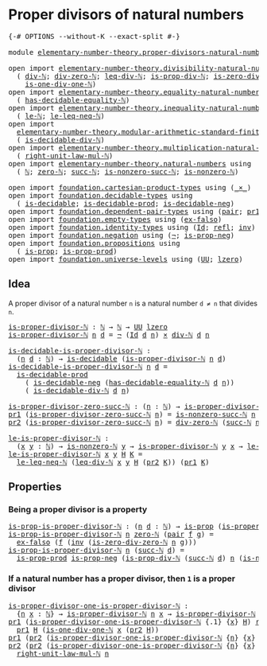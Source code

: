# Proper divisors of natural numbers

<pre class="Agda"><a id="47" class="Symbol">{-#</a> <a id="51" class="Keyword">OPTIONS</a> <a id="59" class="Pragma">--without-K</a> <a id="71" class="Pragma">--exact-split</a> <a id="85" class="Symbol">#-}</a>

<a id="90" class="Keyword">module</a> <a id="97" href="elementary-number-theory.proper-divisors-natural-numbers.html" class="Module">elementary-number-theory.proper-divisors-natural-numbers</a> <a id="154" class="Keyword">where</a>

<a id="161" class="Keyword">open</a> <a id="166" class="Keyword">import</a> <a id="173" href="elementary-number-theory.divisibility-natural-numbers.html" class="Module">elementary-number-theory.divisibility-natural-numbers</a> <a id="227" class="Keyword">using</a>
  <a id="235" class="Symbol">(</a> <a id="237" href="elementary-number-theory.divisibility-natural-numbers.html#1610" class="Function">div-ℕ</a><a id="242" class="Symbol">;</a> <a id="244" href="elementary-number-theory.divisibility-natural-numbers.html#2684" class="Function">div-zero-ℕ</a><a id="254" class="Symbol">;</a> <a id="256" href="elementary-number-theory.divisibility-natural-numbers.html#7991" class="Function">leq-div-ℕ</a><a id="265" class="Symbol">;</a> <a id="267" href="elementary-number-theory.divisibility-natural-numbers.html#2956" class="Function">is-prop-div-ℕ</a><a id="280" class="Symbol">;</a> <a id="282" href="elementary-number-theory.divisibility-natural-numbers.html#7214" class="Function">is-zero-div-zero-ℕ</a><a id="300" class="Symbol">;</a>
    <a id="306" href="elementary-number-theory.divisibility-natural-numbers.html#7485" class="Function">is-one-div-one-ℕ</a><a id="322" class="Symbol">)</a>
<a id="324" class="Keyword">open</a> <a id="329" class="Keyword">import</a> <a id="336" href="elementary-number-theory.equality-natural-numbers.html" class="Module">elementary-number-theory.equality-natural-numbers</a> <a id="386" class="Keyword">using</a>
  <a id="394" class="Symbol">(</a> <a id="396" href="elementary-number-theory.equality-natural-numbers.html#2609" class="Function">has-decidable-equality-ℕ</a><a id="420" class="Symbol">)</a>
<a id="422" class="Keyword">open</a> <a id="427" class="Keyword">import</a> <a id="434" href="elementary-number-theory.inequality-natural-numbers.html" class="Module">elementary-number-theory.inequality-natural-numbers</a> <a id="486" class="Keyword">using</a>
  <a id="494" class="Symbol">(</a> <a id="496" href="elementary-number-theory.inequality-natural-numbers.html#9976" class="Function">le-ℕ</a><a id="500" class="Symbol">;</a> <a id="502" href="elementary-number-theory.inequality-natural-numbers.html#13986" class="Function">le-leq-neq-ℕ</a><a id="514" class="Symbol">)</a>
<a id="516" class="Keyword">open</a> <a id="521" class="Keyword">import</a>
  <a id="530" href="elementary-number-theory.modular-arithmetic-standard-finite-types.html" class="Module">elementary-number-theory.modular-arithmetic-standard-finite-types</a> <a id="596" class="Keyword">using</a>
  <a id="604" class="Symbol">(</a> <a id="606" href="elementary-number-theory.modular-arithmetic-standard-finite-types.html#26571" class="Function">is-decidable-div-ℕ</a><a id="624" class="Symbol">)</a>
<a id="626" class="Keyword">open</a> <a id="631" class="Keyword">import</a> <a id="638" href="elementary-number-theory.multiplication-natural-numbers.html" class="Module">elementary-number-theory.multiplication-natural-numbers</a> <a id="694" class="Keyword">using</a>
  <a id="702" class="Symbol">(</a> <a id="704" href="elementary-number-theory.multiplication-natural-numbers.html#1954" class="Function">right-unit-law-mul-ℕ</a><a id="724" class="Symbol">)</a>
<a id="726" class="Keyword">open</a> <a id="731" class="Keyword">import</a> <a id="738" href="elementary-number-theory.natural-numbers.html" class="Module">elementary-number-theory.natural-numbers</a> <a id="779" class="Keyword">using</a>
  <a id="787" class="Symbol">(</a> <a id="789" href="elementary-number-theory.natural-numbers.html#1444" class="Datatype">ℕ</a><a id="790" class="Symbol">;</a> <a id="792" href="elementary-number-theory.natural-numbers.html#1465" class="InductiveConstructor">zero-ℕ</a><a id="798" class="Symbol">;</a> <a id="800" href="elementary-number-theory.natural-numbers.html#1478" class="InductiveConstructor">succ-ℕ</a><a id="806" class="Symbol">;</a> <a id="808" href="elementary-number-theory.natural-numbers.html#3025" class="Function">is-nonzero-succ-ℕ</a><a id="825" class="Symbol">;</a> <a id="827" href="elementary-number-theory.natural-numbers.html#1926" class="Function">is-nonzero-ℕ</a><a id="839" class="Symbol">)</a>
  
<a id="844" class="Keyword">open</a> <a id="849" class="Keyword">import</a> <a id="856" href="foundation.cartesian-product-types.html" class="Module">foundation.cartesian-product-types</a> <a id="891" class="Keyword">using</a> <a id="897" class="Symbol">(</a><a id="898" href="foundation-core.cartesian-product-types.html#577" class="Function Operator">_×_</a><a id="901" class="Symbol">)</a>
<a id="903" class="Keyword">open</a> <a id="908" class="Keyword">import</a> <a id="915" href="foundation.decidable-types.html" class="Module">foundation.decidable-types</a> <a id="942" class="Keyword">using</a>
  <a id="950" class="Symbol">(</a> <a id="952" href="foundation.decidable-types.html#1741" class="Function">is-decidable</a><a id="964" class="Symbol">;</a> <a id="966" href="foundation.decidable-types.html#3650" class="Function">is-decidable-prod</a><a id="983" class="Symbol">;</a> <a id="985" href="foundation.decidable-types.html#5067" class="Function">is-decidable-neg</a><a id="1001" class="Symbol">)</a>
<a id="1003" class="Keyword">open</a> <a id="1008" class="Keyword">import</a> <a id="1015" href="foundation.dependent-pair-types.html" class="Module">foundation.dependent-pair-types</a> <a id="1047" class="Keyword">using</a> <a id="1053" class="Symbol">(</a><a id="1054" href="foundation-core.dependent-pair-types.html#575" class="InductiveConstructor">pair</a><a id="1058" class="Symbol">;</a> <a id="1060" href="foundation-core.dependent-pair-types.html#592" class="Field">pr1</a><a id="1063" class="Symbol">;</a> <a id="1065" href="foundation-core.dependent-pair-types.html#604" class="Field">pr2</a><a id="1068" class="Symbol">)</a>
<a id="1070" class="Keyword">open</a> <a id="1075" class="Keyword">import</a> <a id="1082" href="foundation.empty-types.html" class="Module">foundation.empty-types</a> <a id="1105" class="Keyword">using</a> <a id="1111" class="Symbol">(</a><a id="1112" href="foundation-core.empty-types.html#1150" class="Function">ex-falso</a><a id="1120" class="Symbol">)</a>
<a id="1122" class="Keyword">open</a> <a id="1127" class="Keyword">import</a> <a id="1134" href="foundation.identity-types.html" class="Module">foundation.identity-types</a> <a id="1160" class="Keyword">using</a> <a id="1166" class="Symbol">(</a><a id="1167" href="foundation-core.identity-types.html#641" class="Datatype">Id</a><a id="1169" class="Symbol">;</a> <a id="1171" href="foundation-core.identity-types.html#694" class="InductiveConstructor">refl</a><a id="1175" class="Symbol">;</a> <a id="1177" href="foundation-core.identity-types.html#1552" class="Function">inv</a><a id="1180" class="Symbol">)</a>
<a id="1182" class="Keyword">open</a> <a id="1187" class="Keyword">import</a> <a id="1194" href="foundation.negation.html" class="Module">foundation.negation</a> <a id="1214" class="Keyword">using</a> <a id="1220" class="Symbol">(</a><a id="1221" href="foundation-core.negation.html#452" class="Function">¬</a><a id="1222" class="Symbol">;</a> <a id="1224" href="foundation.negation.html#856" class="Function">is-prop-neg</a><a id="1235" class="Symbol">)</a>
<a id="1237" class="Keyword">open</a> <a id="1242" class="Keyword">import</a> <a id="1249" href="foundation.propositions.html" class="Module">foundation.propositions</a> <a id="1273" class="Keyword">using</a>
  <a id="1281" class="Symbol">(</a> <a id="1283" href="foundation-core.propositions.html#1246" class="Function">is-prop</a><a id="1290" class="Symbol">;</a> <a id="1292" href="foundation-core.propositions.html#5656" class="Function">is-prop-prod</a><a id="1304" class="Symbol">)</a>
<a id="1306" class="Keyword">open</a> <a id="1311" class="Keyword">import</a> <a id="1318" href="foundation.universe-levels.html" class="Module">foundation.universe-levels</a> <a id="1345" class="Keyword">using</a> <a id="1351" class="Symbol">(</a><a id="1352" href="foundation-core.universe-levels.html#222" class="Primitive">UU</a><a id="1354" class="Symbol">;</a> <a id="1356" href="Agda.Primitive.html#764" class="Primitive">lzero</a><a id="1361" class="Symbol">)</a>
</pre>
## Idea

 A proper divisor of a natural number `n` is a natural number `d ≠ n` that divides `n`.

<pre class="Agda"><a id="is-proper-divisor-ℕ"></a><a id="1474" href="elementary-number-theory.proper-divisors-natural-numbers.html#1474" class="Function">is-proper-divisor-ℕ</a> <a id="1494" class="Symbol">:</a> <a id="1496" href="elementary-number-theory.natural-numbers.html#1444" class="Datatype">ℕ</a> <a id="1498" class="Symbol">→</a> <a id="1500" href="elementary-number-theory.natural-numbers.html#1444" class="Datatype">ℕ</a> <a id="1502" class="Symbol">→</a> <a id="1504" href="foundation-core.universe-levels.html#222" class="Primitive">UU</a> <a id="1507" href="Agda.Primitive.html#764" class="Primitive">lzero</a>
<a id="1513" href="elementary-number-theory.proper-divisors-natural-numbers.html#1474" class="Function">is-proper-divisor-ℕ</a> <a id="1533" href="elementary-number-theory.proper-divisors-natural-numbers.html#1533" class="Bound">n</a> <a id="1535" href="elementary-number-theory.proper-divisors-natural-numbers.html#1535" class="Bound">d</a> <a id="1537" class="Symbol">=</a> <a id="1539" href="foundation-core.negation.html#452" class="Function">¬</a> <a id="1541" class="Symbol">(</a><a id="1542" href="foundation-core.identity-types.html#641" class="Datatype">Id</a> <a id="1545" href="elementary-number-theory.proper-divisors-natural-numbers.html#1535" class="Bound">d</a> <a id="1547" href="elementary-number-theory.proper-divisors-natural-numbers.html#1533" class="Bound">n</a><a id="1548" class="Symbol">)</a> <a id="1550" href="foundation-core.cartesian-product-types.html#577" class="Function Operator">×</a> <a id="1552" href="elementary-number-theory.divisibility-natural-numbers.html#1610" class="Function">div-ℕ</a> <a id="1558" href="elementary-number-theory.proper-divisors-natural-numbers.html#1535" class="Bound">d</a> <a id="1560" href="elementary-number-theory.proper-divisors-natural-numbers.html#1533" class="Bound">n</a>

<a id="is-decidable-is-proper-divisor-ℕ"></a><a id="1563" href="elementary-number-theory.proper-divisors-natural-numbers.html#1563" class="Function">is-decidable-is-proper-divisor-ℕ</a> <a id="1596" class="Symbol">:</a>
  <a id="1600" class="Symbol">(</a><a id="1601" href="elementary-number-theory.proper-divisors-natural-numbers.html#1601" class="Bound">n</a> <a id="1603" href="elementary-number-theory.proper-divisors-natural-numbers.html#1603" class="Bound">d</a> <a id="1605" class="Symbol">:</a> <a id="1607" href="elementary-number-theory.natural-numbers.html#1444" class="Datatype">ℕ</a><a id="1608" class="Symbol">)</a> <a id="1610" class="Symbol">→</a> <a id="1612" href="foundation.decidable-types.html#1741" class="Function">is-decidable</a> <a id="1625" class="Symbol">(</a><a id="1626" href="elementary-number-theory.proper-divisors-natural-numbers.html#1474" class="Function">is-proper-divisor-ℕ</a> <a id="1646" href="elementary-number-theory.proper-divisors-natural-numbers.html#1601" class="Bound">n</a> <a id="1648" href="elementary-number-theory.proper-divisors-natural-numbers.html#1603" class="Bound">d</a><a id="1649" class="Symbol">)</a>
<a id="1651" href="elementary-number-theory.proper-divisors-natural-numbers.html#1563" class="Function">is-decidable-is-proper-divisor-ℕ</a> <a id="1684" href="elementary-number-theory.proper-divisors-natural-numbers.html#1684" class="Bound">n</a> <a id="1686" href="elementary-number-theory.proper-divisors-natural-numbers.html#1686" class="Bound">d</a> <a id="1688" class="Symbol">=</a>
  <a id="1692" href="foundation.decidable-types.html#3650" class="Function">is-decidable-prod</a>
    <a id="1714" class="Symbol">(</a> <a id="1716" href="foundation.decidable-types.html#5067" class="Function">is-decidable-neg</a> <a id="1733" class="Symbol">(</a><a id="1734" href="elementary-number-theory.equality-natural-numbers.html#2609" class="Function">has-decidable-equality-ℕ</a> <a id="1759" href="elementary-number-theory.proper-divisors-natural-numbers.html#1686" class="Bound">d</a> <a id="1761" href="elementary-number-theory.proper-divisors-natural-numbers.html#1684" class="Bound">n</a><a id="1762" class="Symbol">))</a>
    <a id="1769" class="Symbol">(</a> <a id="1771" href="elementary-number-theory.modular-arithmetic-standard-finite-types.html#26571" class="Function">is-decidable-div-ℕ</a> <a id="1790" href="elementary-number-theory.proper-divisors-natural-numbers.html#1686" class="Bound">d</a> <a id="1792" href="elementary-number-theory.proper-divisors-natural-numbers.html#1684" class="Bound">n</a><a id="1793" class="Symbol">)</a>

<a id="is-proper-divisor-zero-succ-ℕ"></a><a id="1796" href="elementary-number-theory.proper-divisors-natural-numbers.html#1796" class="Function">is-proper-divisor-zero-succ-ℕ</a> <a id="1826" class="Symbol">:</a> <a id="1828" class="Symbol">(</a><a id="1829" href="elementary-number-theory.proper-divisors-natural-numbers.html#1829" class="Bound">n</a> <a id="1831" class="Symbol">:</a> <a id="1833" href="elementary-number-theory.natural-numbers.html#1444" class="Datatype">ℕ</a><a id="1834" class="Symbol">)</a> <a id="1836" class="Symbol">→</a> <a id="1838" href="elementary-number-theory.proper-divisors-natural-numbers.html#1474" class="Function">is-proper-divisor-ℕ</a> <a id="1858" href="elementary-number-theory.natural-numbers.html#1465" class="InductiveConstructor">zero-ℕ</a> <a id="1865" class="Symbol">(</a><a id="1866" href="elementary-number-theory.natural-numbers.html#1478" class="InductiveConstructor">succ-ℕ</a> <a id="1873" href="elementary-number-theory.proper-divisors-natural-numbers.html#1829" class="Bound">n</a><a id="1874" class="Symbol">)</a>
<a id="1876" href="foundation-core.dependent-pair-types.html#592" class="Field">pr1</a> <a id="1880" class="Symbol">(</a><a id="1881" href="elementary-number-theory.proper-divisors-natural-numbers.html#1796" class="Function">is-proper-divisor-zero-succ-ℕ</a> <a id="1911" href="elementary-number-theory.proper-divisors-natural-numbers.html#1911" class="Bound">n</a><a id="1912" class="Symbol">)</a> <a id="1914" class="Symbol">=</a> <a id="1916" href="elementary-number-theory.natural-numbers.html#3025" class="Function">is-nonzero-succ-ℕ</a> <a id="1934" href="elementary-number-theory.proper-divisors-natural-numbers.html#1911" class="Bound">n</a>
<a id="1936" href="foundation-core.dependent-pair-types.html#604" class="Field">pr2</a> <a id="1940" class="Symbol">(</a><a id="1941" href="elementary-number-theory.proper-divisors-natural-numbers.html#1796" class="Function">is-proper-divisor-zero-succ-ℕ</a> <a id="1971" href="elementary-number-theory.proper-divisors-natural-numbers.html#1971" class="Bound">n</a><a id="1972" class="Symbol">)</a> <a id="1974" class="Symbol">=</a> <a id="1976" href="elementary-number-theory.divisibility-natural-numbers.html#2684" class="Function">div-zero-ℕ</a> <a id="1987" class="Symbol">(</a><a id="1988" href="elementary-number-theory.natural-numbers.html#1478" class="InductiveConstructor">succ-ℕ</a> <a id="1995" href="elementary-number-theory.proper-divisors-natural-numbers.html#1971" class="Bound">n</a><a id="1996" class="Symbol">)</a>

<a id="le-is-proper-divisor-ℕ"></a><a id="1999" href="elementary-number-theory.proper-divisors-natural-numbers.html#1999" class="Function">le-is-proper-divisor-ℕ</a> <a id="2022" class="Symbol">:</a>
  <a id="2026" class="Symbol">(</a><a id="2027" href="elementary-number-theory.proper-divisors-natural-numbers.html#2027" class="Bound">x</a> <a id="2029" href="elementary-number-theory.proper-divisors-natural-numbers.html#2029" class="Bound">y</a> <a id="2031" class="Symbol">:</a> <a id="2033" href="elementary-number-theory.natural-numbers.html#1444" class="Datatype">ℕ</a><a id="2034" class="Symbol">)</a> <a id="2036" class="Symbol">→</a> <a id="2038" href="elementary-number-theory.natural-numbers.html#1926" class="Function">is-nonzero-ℕ</a> <a id="2051" href="elementary-number-theory.proper-divisors-natural-numbers.html#2029" class="Bound">y</a> <a id="2053" class="Symbol">→</a> <a id="2055" href="elementary-number-theory.proper-divisors-natural-numbers.html#1474" class="Function">is-proper-divisor-ℕ</a> <a id="2075" href="elementary-number-theory.proper-divisors-natural-numbers.html#2029" class="Bound">y</a> <a id="2077" href="elementary-number-theory.proper-divisors-natural-numbers.html#2027" class="Bound">x</a> <a id="2079" class="Symbol">→</a> <a id="2081" href="elementary-number-theory.inequality-natural-numbers.html#9976" class="Function">le-ℕ</a> <a id="2086" href="elementary-number-theory.proper-divisors-natural-numbers.html#2027" class="Bound">x</a> <a id="2088" href="elementary-number-theory.proper-divisors-natural-numbers.html#2029" class="Bound">y</a>
<a id="2090" href="elementary-number-theory.proper-divisors-natural-numbers.html#1999" class="Function">le-is-proper-divisor-ℕ</a> <a id="2113" href="elementary-number-theory.proper-divisors-natural-numbers.html#2113" class="Bound">x</a> <a id="2115" href="elementary-number-theory.proper-divisors-natural-numbers.html#2115" class="Bound">y</a> <a id="2117" href="elementary-number-theory.proper-divisors-natural-numbers.html#2117" class="Bound">H</a> <a id="2119" href="elementary-number-theory.proper-divisors-natural-numbers.html#2119" class="Bound">K</a> <a id="2121" class="Symbol">=</a>
  <a id="2125" href="elementary-number-theory.inequality-natural-numbers.html#13986" class="Function">le-leq-neq-ℕ</a> <a id="2138" class="Symbol">(</a><a id="2139" href="elementary-number-theory.divisibility-natural-numbers.html#7991" class="Function">leq-div-ℕ</a> <a id="2149" href="elementary-number-theory.proper-divisors-natural-numbers.html#2113" class="Bound">x</a> <a id="2151" href="elementary-number-theory.proper-divisors-natural-numbers.html#2115" class="Bound">y</a> <a id="2153" href="elementary-number-theory.proper-divisors-natural-numbers.html#2117" class="Bound">H</a> <a id="2155" class="Symbol">(</a><a id="2156" href="foundation-core.dependent-pair-types.html#604" class="Field">pr2</a> <a id="2160" href="elementary-number-theory.proper-divisors-natural-numbers.html#2119" class="Bound">K</a><a id="2161" class="Symbol">))</a> <a id="2164" class="Symbol">(</a><a id="2165" href="foundation-core.dependent-pair-types.html#592" class="Field">pr1</a> <a id="2169" href="elementary-number-theory.proper-divisors-natural-numbers.html#2119" class="Bound">K</a><a id="2170" class="Symbol">)</a>
</pre>
## Properties

### Being a proper divisor is a property

<pre class="Agda"><a id="is-prop-is-proper-divisor-ℕ"></a><a id="2242" href="elementary-number-theory.proper-divisors-natural-numbers.html#2242" class="Function">is-prop-is-proper-divisor-ℕ</a> <a id="2270" class="Symbol">:</a> <a id="2272" class="Symbol">(</a><a id="2273" href="elementary-number-theory.proper-divisors-natural-numbers.html#2273" class="Bound">n</a> <a id="2275" href="elementary-number-theory.proper-divisors-natural-numbers.html#2275" class="Bound">d</a> <a id="2277" class="Symbol">:</a> <a id="2279" href="elementary-number-theory.natural-numbers.html#1444" class="Datatype">ℕ</a><a id="2280" class="Symbol">)</a> <a id="2282" class="Symbol">→</a> <a id="2284" href="foundation-core.propositions.html#1246" class="Function">is-prop</a> <a id="2292" class="Symbol">(</a><a id="2293" href="elementary-number-theory.proper-divisors-natural-numbers.html#1474" class="Function">is-proper-divisor-ℕ</a> <a id="2313" href="elementary-number-theory.proper-divisors-natural-numbers.html#2273" class="Bound">n</a> <a id="2315" href="elementary-number-theory.proper-divisors-natural-numbers.html#2275" class="Bound">d</a><a id="2316" class="Symbol">)</a>
<a id="2318" href="elementary-number-theory.proper-divisors-natural-numbers.html#2242" class="Function">is-prop-is-proper-divisor-ℕ</a> <a id="2346" href="elementary-number-theory.proper-divisors-natural-numbers.html#2346" class="Bound">n</a> <a id="2348" href="elementary-number-theory.natural-numbers.html#1465" class="InductiveConstructor">zero-ℕ</a> <a id="2355" class="Symbol">(</a><a id="2356" href="foundation-core.dependent-pair-types.html#575" class="InductiveConstructor">pair</a> <a id="2361" href="elementary-number-theory.proper-divisors-natural-numbers.html#2361" class="Bound">f</a> <a id="2363" href="elementary-number-theory.proper-divisors-natural-numbers.html#2363" class="Bound">g</a><a id="2364" class="Symbol">)</a> <a id="2366" class="Symbol">=</a>
  <a id="2370" href="foundation-core.empty-types.html#1150" class="Function">ex-falso</a> <a id="2379" class="Symbol">(</a><a id="2380" href="elementary-number-theory.proper-divisors-natural-numbers.html#2361" class="Bound">f</a> <a id="2382" class="Symbol">(</a><a id="2383" href="foundation-core.identity-types.html#1552" class="Function">inv</a> <a id="2387" class="Symbol">(</a><a id="2388" href="elementary-number-theory.divisibility-natural-numbers.html#7214" class="Function">is-zero-div-zero-ℕ</a> <a id="2407" href="elementary-number-theory.proper-divisors-natural-numbers.html#2346" class="Bound">n</a> <a id="2409" href="elementary-number-theory.proper-divisors-natural-numbers.html#2363" class="Bound">g</a><a id="2410" class="Symbol">)))</a>
<a id="2414" href="elementary-number-theory.proper-divisors-natural-numbers.html#2242" class="Function">is-prop-is-proper-divisor-ℕ</a> <a id="2442" href="elementary-number-theory.proper-divisors-natural-numbers.html#2442" class="Bound">n</a> <a id="2444" class="Symbol">(</a><a id="2445" href="elementary-number-theory.natural-numbers.html#1478" class="InductiveConstructor">succ-ℕ</a> <a id="2452" href="elementary-number-theory.proper-divisors-natural-numbers.html#2452" class="Bound">d</a><a id="2453" class="Symbol">)</a> <a id="2455" class="Symbol">=</a>
  <a id="2459" href="foundation-core.propositions.html#5656" class="Function">is-prop-prod</a> <a id="2472" href="foundation.negation.html#856" class="Function">is-prop-neg</a> <a id="2484" class="Symbol">(</a><a id="2485" href="elementary-number-theory.divisibility-natural-numbers.html#2956" class="Function">is-prop-div-ℕ</a> <a id="2499" class="Symbol">(</a><a id="2500" href="elementary-number-theory.natural-numbers.html#1478" class="InductiveConstructor">succ-ℕ</a> <a id="2507" href="elementary-number-theory.proper-divisors-natural-numbers.html#2452" class="Bound">d</a><a id="2508" class="Symbol">)</a> <a id="2510" href="elementary-number-theory.proper-divisors-natural-numbers.html#2442" class="Bound">n</a> <a id="2512" class="Symbol">(</a><a id="2513" href="elementary-number-theory.natural-numbers.html#3025" class="Function">is-nonzero-succ-ℕ</a> <a id="2531" href="elementary-number-theory.proper-divisors-natural-numbers.html#2452" class="Bound">d</a><a id="2532" class="Symbol">))</a>
</pre>
### If a natural number has a proper divisor, then `1` is a proper divisor

<pre class="Agda"><a id="is-proper-divisor-one-is-proper-divisor-ℕ"></a><a id="2624" href="elementary-number-theory.proper-divisors-natural-numbers.html#2624" class="Function">is-proper-divisor-one-is-proper-divisor-ℕ</a> <a id="2666" class="Symbol">:</a>
  <a id="2670" class="Symbol">{</a><a id="2671" href="elementary-number-theory.proper-divisors-natural-numbers.html#2671" class="Bound">n</a> <a id="2673" href="elementary-number-theory.proper-divisors-natural-numbers.html#2673" class="Bound">x</a> <a id="2675" class="Symbol">:</a> <a id="2677" href="elementary-number-theory.natural-numbers.html#1444" class="Datatype">ℕ</a><a id="2678" class="Symbol">}</a> <a id="2680" class="Symbol">→</a> <a id="2682" href="elementary-number-theory.proper-divisors-natural-numbers.html#1474" class="Function">is-proper-divisor-ℕ</a> <a id="2702" href="elementary-number-theory.proper-divisors-natural-numbers.html#2671" class="Bound">n</a> <a id="2704" href="elementary-number-theory.proper-divisors-natural-numbers.html#2673" class="Bound">x</a> <a id="2706" class="Symbol">→</a> <a id="2708" href="elementary-number-theory.proper-divisors-natural-numbers.html#1474" class="Function">is-proper-divisor-ℕ</a> <a id="2728" href="elementary-number-theory.proper-divisors-natural-numbers.html#2671" class="Bound">n</a> <a id="2730" class="Number">1</a>
<a id="2732" href="foundation-core.dependent-pair-types.html#592" class="Field">pr1</a> <a id="2736" class="Symbol">(</a><a id="2737" href="elementary-number-theory.proper-divisors-natural-numbers.html#2624" class="Function">is-proper-divisor-one-is-proper-divisor-ℕ</a> <a id="2779" class="Symbol">{</a><a id="2780" class="DottedPattern Symbol">.</a><a id="2781" class="DottedPattern Number">1</a><a id="2782" class="Symbol">}</a> <a id="2784" class="Symbol">{</a><a id="2785" href="elementary-number-theory.proper-divisors-natural-numbers.html#2785" class="Bound">x</a><a id="2786" class="Symbol">}</a> <a id="2788" href="elementary-number-theory.proper-divisors-natural-numbers.html#2788" class="Bound">H</a><a id="2789" class="Symbol">)</a> <a id="2791" href="foundation-core.identity-types.html#694" class="InductiveConstructor">refl</a> <a id="2796" class="Symbol">=</a>
  <a id="2800" href="foundation-core.dependent-pair-types.html#592" class="Field">pr1</a> <a id="2804" href="elementary-number-theory.proper-divisors-natural-numbers.html#2788" class="Bound">H</a> <a id="2806" class="Symbol">(</a><a id="2807" href="elementary-number-theory.divisibility-natural-numbers.html#7485" class="Function">is-one-div-one-ℕ</a> <a id="2824" href="elementary-number-theory.proper-divisors-natural-numbers.html#2785" class="Bound">x</a> <a id="2826" class="Symbol">(</a><a id="2827" href="foundation-core.dependent-pair-types.html#604" class="Field">pr2</a> <a id="2831" href="elementary-number-theory.proper-divisors-natural-numbers.html#2788" class="Bound">H</a><a id="2832" class="Symbol">))</a>
<a id="2835" href="foundation-core.dependent-pair-types.html#592" class="Field">pr1</a> <a id="2839" class="Symbol">(</a><a id="2840" href="foundation-core.dependent-pair-types.html#604" class="Field">pr2</a> <a id="2844" class="Symbol">(</a><a id="2845" href="elementary-number-theory.proper-divisors-natural-numbers.html#2624" class="Function">is-proper-divisor-one-is-proper-divisor-ℕ</a> <a id="2887" class="Symbol">{</a><a id="2888" href="elementary-number-theory.proper-divisors-natural-numbers.html#2888" class="Bound">n</a><a id="2889" class="Symbol">}</a> <a id="2891" class="Symbol">{</a><a id="2892" href="elementary-number-theory.proper-divisors-natural-numbers.html#2892" class="Bound">x</a><a id="2893" class="Symbol">}</a> <a id="2895" href="elementary-number-theory.proper-divisors-natural-numbers.html#2895" class="Bound">H</a><a id="2896" class="Symbol">))</a> <a id="2899" class="Symbol">=</a> <a id="2901" href="elementary-number-theory.proper-divisors-natural-numbers.html#2888" class="Bound">n</a>
<a id="2903" href="foundation-core.dependent-pair-types.html#604" class="Field">pr2</a> <a id="2907" class="Symbol">(</a><a id="2908" href="foundation-core.dependent-pair-types.html#604" class="Field">pr2</a> <a id="2912" class="Symbol">(</a><a id="2913" href="elementary-number-theory.proper-divisors-natural-numbers.html#2624" class="Function">is-proper-divisor-one-is-proper-divisor-ℕ</a> <a id="2955" class="Symbol">{</a><a id="2956" href="elementary-number-theory.proper-divisors-natural-numbers.html#2956" class="Bound">n</a><a id="2957" class="Symbol">}</a> <a id="2959" class="Symbol">{</a><a id="2960" href="elementary-number-theory.proper-divisors-natural-numbers.html#2960" class="Bound">x</a><a id="2961" class="Symbol">}</a> <a id="2963" href="elementary-number-theory.proper-divisors-natural-numbers.html#2963" class="Bound">H</a><a id="2964" class="Symbol">))</a> <a id="2967" class="Symbol">=</a>
  <a id="2971" href="elementary-number-theory.multiplication-natural-numbers.html#1954" class="Function">right-unit-law-mul-ℕ</a> <a id="2992" href="elementary-number-theory.proper-divisors-natural-numbers.html#2956" class="Bound">n</a>
</pre>